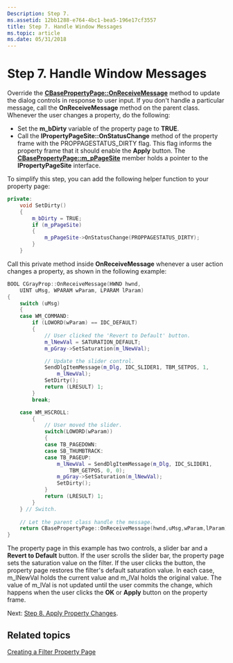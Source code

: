 ```yaml
---
Description: Step 7.
ms.assetid: 12bb1288-e764-4bc1-bea5-196e17cf3557
title: Step 7. Handle Window Messages
ms.topic: article
ms.date: 05/31/2018
---
```


# Step 7. Handle Window Messages

Override the [**CBasePropertyPage::OnReceiveMessage**](cbasepropertypage-onreceivemessage.md) method to update the dialog controls in response to user input. If you don't handle a particular message, call the **OnReceiveMessage** method on the parent class. Whenever the user changes a property, do the following:

-   Set the **m\_bDirty** variable of the property page to **TRUE**.
-   Call the **IPropertyPageSite::OnStatusChange** method of the property frame with the PROPPAGESTATUS\_DIRTY flag. This flag informs the property frame that it should enable the **Apply** button. The [**CBasePropertyPage::m\_pPageSite**](cbasepropertypage-m-ppagesite.md) member holds a pointer to the **IPropertyPageSite** interface.

To simplify this step, you can add the following helper function to your property page:


```C++
private:
    void SetDirty()
    {
        m_bDirty = TRUE;
        if (m_pPageSite)
        {
            m_pPageSite->OnStatusChange(PROPPAGESTATUS_DIRTY);
        }
    }
```



Call this private method inside **OnReceiveMessage** whenever a user action changes a property, as shown in the following example:


```C++
BOOL CGrayProp::OnReceiveMessage(HWND hwnd,
    UINT uMsg, WPARAM wParam, LPARAM lParam)
{
    switch (uMsg)
    {
    case WM_COMMAND:
        if (LOWORD(wParam) == IDC_DEFAULT)
        {
            // User clicked the 'Revert to Default' button.
            m_lNewVal = SATURATION_DEFAULT;
            m_pGray->SetSaturation(m_lNewVal);

            // Update the slider control.
            SendDlgItemMessage(m_Dlg, IDC_SLIDER1, TBM_SETPOS, 1,
                m_lNewVal);
            SetDirty();
            return (LRESULT) 1;
        }
        break;

    case WM_HSCROLL:
        {
            // User moved the slider.
            switch(LOWORD(wParam))
            {
            case TB_PAGEDOWN:
            case SB_THUMBTRACK:
            case TB_PAGEUP:
                m_lNewVal = SendDlgItemMessage(m_Dlg, IDC_SLIDER1,
                    TBM_GETPOS, 0, 0);
                m_pGray->SetSaturation(m_lNewVal);
                SetDirty();
            }
            return (LRESULT) 1;
        }
    } // Switch.
    
    // Let the parent class handle the message.
    return CBasePropertyPage::OnReceiveMessage(hwnd,uMsg,wParam,lParam);
} 
```



The property page in this example has two controls, a slider bar and a **Revert to Default** button. If the user scrolls the slider bar, the property page sets the saturation value on the filter. If the user clicks the button, the property page restores the filter's default saturation value. In each case, m\_lNewVal holds the current value and m\_lVal holds the original value. The value of m\_lVal is not updated until the user commits the change, which happens when the user clicks the **OK** or **Apply** button on the property frame.

Next: [Step 8. Apply Property Changes](step-8--apply-property-changes.md).

## Related topics

<dl> <dt>

[Creating a Filter Property Page](creating-a-filter-property-page.md)
</dt> </dl>

 

 



